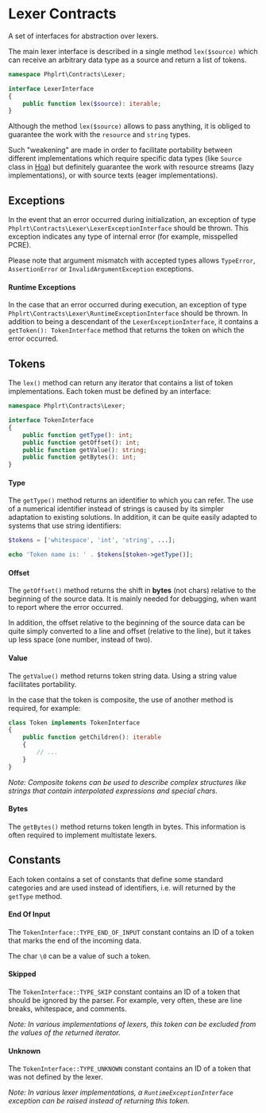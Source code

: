 # Lexer Contracts

A set of interfaces for abstraction over lexers.

The main lexer interface is described in a single method `lex($source)` which 
can receive an arbitrary data type as a source and return a list of tokens.

```php
namespace Phplrt\Contracts\Lexer;

interface LexerInterface
{
    public function lex($source): iterable;
}
```

Although the method `lex($source)` allows to pass anything, it is obliged to 
guarantee the work with the `resource` and `string` types.

Such "weakening" are made in order to facilitate portability 
between different implementations which require specific data types 
(like `Source` class in [Hoa](https://github.com/hoaproject/Compiler)) but 
definitely guarantee the work with resource streams (lazy implementations), 
or with source texts (eager implementations).

## Exceptions

In the event that an error occurred during initialization, an exception 
of type `Phplrt\Contracts\Lexer\LexerExceptionInterface` should be thrown. This 
exception indicates any type of internal error (for example, misspelled PCRE).

Please note that argument mismatch with accepted types allows 
`TypeError`, `AssertionError` or `InvalidArgumentException` exceptions.

#### Runtime Exceptions

In the case that an error occurred during execution, an exception of type 
`Phplrt\Contracts\Lexer\RuntimeExceptionInterface` should be thrown. In 
addition to being a descendant of the `LexerExceptionInterface`, it contains a 
`getToken(): TokenInterface` method that returns the token on which the 
error occurred.

## Tokens

The `lex()` method can return any iterator that contains a list of 
token implementations. Each token must be defined by an interface:

```php
namespace Phplrt\Contracts\Lexer;

interface TokenInterface 
{
    public function getType(): int;
    public function getOffset(): int;
    public function getValue(): string;
    public function getBytes(): int;
}
```

#### Type

The `getType()` method returns an identifier to which you can refer. The use of 
a numerical identifier instead of strings is caused by its simpler adaptation 
to existing solutions. In addition, it can be quite easily adapted to systems 
that use string identifiers:

```php
$tokens = ['whitespace', 'int', 'string', ...];

echo 'Token name is: ' . $tokens[$token->getType()];
```

#### Offset

The `getOffset()` method returns the shift in **bytes** (not chars) relative to 
the beginning of the source data. It is mainly needed for debugging, when want 
to report where the error occurred.

In addition, the offset relative to the beginning of the source data can be 
quite simply converted to a line and offset (relative to the line), but it 
takes up less space (one number, instead of two).

#### Value

The `getValue()` method returns token string data. Using a string value
facilitates portability. 

In the case that the token is composite, the use of another method is 
required, for example:

```php
class Token implements TokenInterface
{
    public function getChildren(): iterable
    {
        // ...
    }
}
```

*Note: Composite tokens can be used to describe complex structures like strings 
that contain interpolated expressions and special chars.*

#### Bytes

The `getBytes()` method returns token length in bytes. This information is 
often required to implement multistate lexers.

## Constants

Each token contains a set of constants that define some standard categories 
and are used instead of identifiers, i.e. will returned by the `getType` method.

#### End Of Input

The `TokenInterface::TYPE_END_OF_INPUT` constant contains an ID of a token that 
marks the end of the incoming data.

The char `\0` can be a value of such a token.

#### Skipped

The `TokenInterface::TYPE_SKIP` constant contains an ID of a token that should be 
ignored by the parser. For example, very often, these are line breaks, 
whitespace, and comments.

*Note: In various implementations of lexers, this token can be excluded from the 
values of the returned iterator.*

#### Unknown

The `TokenInterface::TYPE_UNKNOWN` constant contains an ID of a token that was not 
defined by the lexer.

*Note: In various lexer implementations, a `RuntimeExceptionInterface` exception 
can be raised instead of returning this token.*
